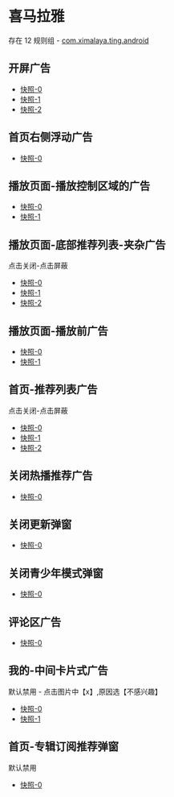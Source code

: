 # 喜马拉雅

存在 12 规则组 - [com.ximalaya.ting.android](/src/apps/com.ximalaya.ting.android.ts)

## 开屏广告

- [快照-0](https://gkd-kit.gitee.io/import/12506207)
- [快照-1](https://gkd-kit.gitee.io/import/12506273)
- [快照-2](https://gkd-kit.gitee.io/import/12877937)

## 首页右侧浮动广告

- [快照-0](https://gkd-kit.gitee.io/import/12472620)

## 播放页面-播放控制区域的广告

- [快照-0](https://gkd-kit.gitee.io/import/12506218)
- [快照-1](https://i.gkd.li/import/12927110)

## 播放页面-底部推荐列表-夹杂广告

点击关闭-点击屏蔽

- [快照-0](https://gkd-kit.gitee.io/import/12506269)
- [快照-1](https://gkd-kit.gitee.io/import/12506225)
- [快照-2](https://gkd-kit.gitee.io/import/12701414)

## 播放页面-播放前广告

- [快照-0](https://gkd-kit.gitee.io/import/12506250)
- [快照-1](https://gkd-kit.gitee.io/import/12520626)

## 首页-推荐列表广告

点击关闭-点击屏蔽

- [快照-0](https://gkd-kit.gitee.io/import/12506258)
- [快照-1](https://gkd-kit.gitee.io/import/12506253)
- [快照-2](https://gkd-kit.gitee.io/import/12701374)

## 关闭热播推荐广告

- [快照-0](https://gkd-kit.gitee.io/import/12506270)

## 关闭更新弹窗

- [快照-0](https://gkd-kit.gitee.io/import/12506287)

## 关闭青少年模式弹窗

- [快照-0](https://gkd-kit.gitee.io/import/12506209)

## 评论区广告

- [快照-0](https://i.gkd.li/import/12869426)

## 我的-中间卡片式广告

默认禁用 - 点击图片中【x】,原因选【不感兴趣】

- [快照-0](https://gkd-kit.gitee.io/import/13194838)
- [快照-1](https://gkd-kit.gitee.io/import/13194839)

## 首页-专辑订阅推荐弹窗

默认禁用

- [快照-0](https://i.gkd.li/import/13251713)
